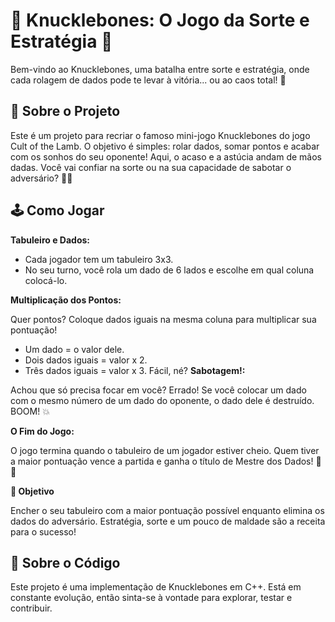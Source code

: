 # 🎲 Knucklebones: O Jogo da Sorte e Estratégia 🎲
Bem-vindo ao Knucklebones, uma batalha entre sorte e estratégia, onde cada rolagem de dados pode te levar à vitória... ou ao caos total! 🎉

## 🚀 Sobre o Projeto
Este é um projeto para recriar o famoso mini-jogo Knucklebones do jogo Cult of the Lamb. O objetivo é simples: rolar dados, somar pontos e acabar com os sonhos do seu oponente! Aqui, o acaso e a astúcia andam de mãos dadas. Você vai confiar na sorte ou na sua capacidade de sabotar o adversário? 🧠💥

## 🕹️ Como Jogar
**Tabuleiro e Dados:**

- Cada jogador tem um tabuleiro 3x3.
- No seu turno, você rola um dado de 6 lados e escolhe em qual coluna colocá-lo.
  
**Multiplicação dos Pontos:**

Quer pontos? Coloque dados iguais na mesma coluna para multiplicar sua pontuação!
- Um dado = o valor dele.
- Dois dados iguais = valor x 2.
- Três dados iguais = valor x 3. Fácil, né?
**Sabotagem!:**

Achou que só precisa focar em você? Errado!
Se você colocar um dado com o mesmo número de um dado do oponente, o dado dele é destruído. BOOM! 💥

**O Fim do Jogo:**

O jogo termina quando o tabuleiro de um jogador estiver cheio.
Quem tiver a maior pontuação vence a partida e ganha o título de Mestre dos Dados! 👑🎲

**🎯 Objetivo**

Encher o seu tabuleiro com a maior pontuação possível enquanto elimina os dados do adversário. Estratégia, sorte e um pouco de maldade são a receita para o sucesso!

## 🤖 Sobre o Código
Este projeto é uma implementação de Knucklebones em C++. Está em constante evolução, então sinta-se à vontade para explorar, testar e contribuir.
